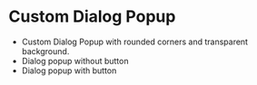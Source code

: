 # Custom Dialog Popup
* Custom Dialog Popup with rounded corners and transparent background.
* Dialog popup without button
* Dialog popup with button
